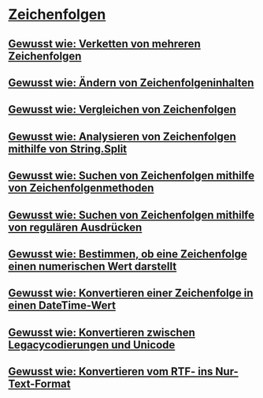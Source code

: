 # [Zeichenfolgen](index.md)
## [Gewusst wie: Verketten von mehreren Zeichenfolgen](how-to-concatenate-multiple-strings.md)
## [Gewusst wie: Ändern von Zeichenfolgeninhalten](how-to-modify-string-contents.md)
## [Gewusst wie: Vergleichen von Zeichenfolgen](how-to-compare-strings.md)
## [Gewusst wie: Analysieren von Zeichenfolgen mithilfe von String.Split](how-to-parse-strings-using-string-split.md)
## [Gewusst wie: Suchen von Zeichenfolgen mithilfe von Zeichenfolgenmethoden](how-to-search-strings-using-string-methods.md)
## [Gewusst wie: Suchen von Zeichenfolgen mithilfe von regulären Ausdrücken](how-to-search-strings-using-regular-expressions.md)
## [Gewusst wie: Bestimmen, ob eine Zeichenfolge einen numerischen Wert darstellt](how-to-determine-whether-a-string-represents-a-numeric-value.md)
## [Gewusst wie: Konvertieren einer Zeichenfolge in einen DateTime-Wert](how-to-convert-a-string-to-a-datetime.md)
## [Gewusst wie: Konvertieren zwischen Legacycodierungen und Unicode](how-to-convert-between-legacy-encodings-and-unicode.md)
## [Gewusst wie: Konvertieren vom RTF- ins Nur-Text-Format](how-to-convert-rtf-to-plain-text.md)
